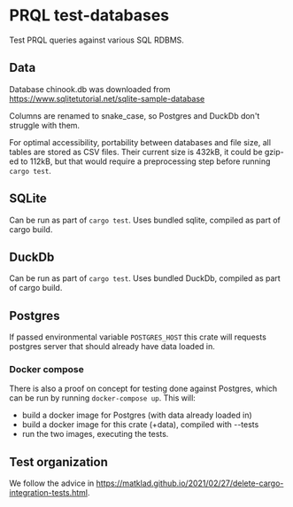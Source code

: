# PRQL test-databases

Test PRQL queries against various SQL RDBMS.

## Data

Database chinook.db was downloaded from <https://www.sqlitetutorial.net/sqlite-sample-database>

Columns are renamed to snake_case, so Postgres and DuckDb don't struggle with them.

For optimal accessibility, portability between databases and file size, all tables are stored
as CSV files. Their current size is 432kB, it could be gzip-ed to 112kB, but that would require a preprocessing step before running `cargo test`.

## SQLite

Can be run as part of `cargo test`. Uses bundled sqlite, compiled as part of cargo build.

## DuckDb

Can be run as part of `cargo test`. Uses bundled DuckDb, compiled as part of cargo build.

## Postgres

If passed environmental variable `POSTGRES_HOST` this crate will requests postgres server that
should already have data loaded in.

### Docker compose

There is also a proof on concept for testing done against Postgres, which can
be run by running `docker-compose up`. This will:

- build a docker image for Postgres (with data already loaded in)
- build a docker image for this crate (+data), compiled with --tests
- run the two images, executing the tests.

## Test organization

We follow the advice in
<https://matklad.github.io/2021/02/27/delete-cargo-integration-tests.html>.
